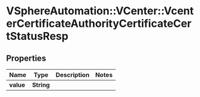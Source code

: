 # VSphereAutomation::VCenter::VcenterCertificateAuthorityCertificateCertStatusResp

## Properties
Name | Type | Description | Notes
------------ | ------------- | ------------- | -------------
**value** | **String** |  | 


